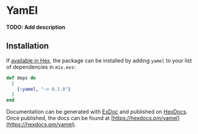 # YamEl

**TODO: Add description**

## Installation

If [available in Hex](https://hex.pm/docs/publish), the package can be installed
by adding `yamel` to your list of dependencies in `mix.exs`:

```elixir
def deps do
  [
    {:yamel, "~> 0.1.0"}
  ]
end
```

Documentation can be generated with [ExDoc](https://github.com/elixir-lang/ex_doc)
and published on [HexDocs](https://hexdocs.pm). Once published, the docs can
be found at [https://hexdocs.pm/yamel](https://hexdocs.pm/yamel).
